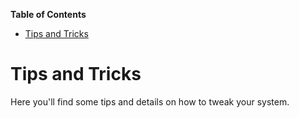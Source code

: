 

**Table of Contents**  

- [Tips and Tricks](#tips-and-tricks)



# Tips and Tricks

Here you'll find some tips and details on how to tweak your system.
